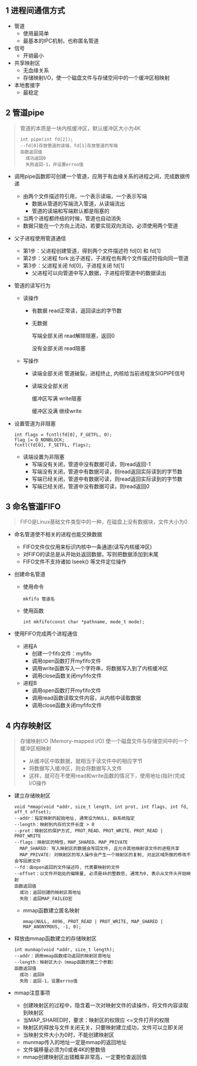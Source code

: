 ## 1 进程间通信方式

- 管道
  - 使用最简单
  - 最基本的IPC机制，也称匿名管道
- 信号
  - 开销最小
- 共享映射区
  - 无血缘关系
  - 存储映射I/O，使一个磁盘文件与存储空间中的一个缓冲区相映射
- 本地套接字
  - 最稳定

## 2 管道pipe

> 管道的本质是一块内核缓冲区，默认缓冲区大小为4K
>
> ```
> int pipe(int fd[2]);
> --fd[0]存放管道的读端，fd[1]存放管道的写端 
> 函数返回值
> 	成功返回0
> 	失败返回-1，并设置errno值
> ```

- 调用pipe函数即可创建一个管道，应用于有血缘关系的进程之间，完成数据传递
  - 由两个文件描述符引用，一个表示读端，一个表示写端
    - 数据从管道的写端流入管道，从读端流出
    - 管道的读端和写端默认都是阻塞的
  - 当两个进程都终结的时候，管道也自动消失
  - 数据只能在一个方向上流动，若要实现双向流动，必须使用两个管道

- 父子进程使用管道通信
  - 第1步：父进程创建管道，得到两个文件描述符 fd[0] 和 fd[1]
  - 第2步：父进程 fork 出子进程，子进程也有两个文件描述符指向同一管道
  - 第3步：父进程关闭 fd[0]，子进程关闭 fd[1]
    - 父进程可以向管道中写入数据，子进程将管道中的数据读出

- 管道的读写行为

  - 读操作

    - 有数据	read正常读，返回读出的字节数

    - 无数据	

      写端全部关闭	read解除阻塞，返回0

      没有全部关闭	read阻塞

  - 写操作

    - 读端全部关闭	管道破裂，进程终止, 内核给当前进程发SIGPIPE信号

    - 读端没全部关闭	

      缓冲区写满	write阻塞

      缓冲区没满	继续write

- 设置管道为非阻塞

  ```
  int flags = fcntl(fd[0], F_GETFL, 0); 
  flag |= O_NONBLOCK;
  fcntl(fd[0], F_SETFL, flags);
  ```

  - 读端设置为非阻塞
    - 写端没有关闭，管道中没有数据可读，则read返回-1
    - 写端没有关闭，管道中有数据可读，则read返回实际读到的字节数
    - 写端已经关闭，管道中有数据可读，则read返回实际读到的字节数
    - 写端已经关闭，管道中没有数据可读，则read返回0

## 3 命名管道FIFO

> FIFO是Linux基础文件类型中的一种，在磁盘上没有数据块，文件大小为0

- 命名管道使不相关的进程也能交换数据

  - FIFO文件仅仅用来标识内核中一条通道(读写内核缓冲区)
  - 对FIFO的读总是从开始处返回数据，写则把数据添加到末尾
  - FIFO文件不支持诸如 lseek() 等文件定位操作

- 创建命名管道

  - 使用命令

    `mkfifo 管道名`

  - 使用函数

    `int mkfifo(const char *pathname, mode_t mode);`

- 使用FIFO完成两个进程通信

  - 进程A
    - 创建一个fifo文件：myfifo
    - 调用open函数打开myfifo文件
    - 调用write函数写入一个字符串，将数据写入到了内核缓冲区
    - 调用close函数关闭myfifo文件
  - 进程B
    - 调用open函数打开myfifo文件
    - 调用read函数读取文件内容，从内核中读取数据
    - 调用close函数关闭myfifo文件

## 4 内存映射区

> 存储映射I/O (Memory-mapped I/O) 使一个磁盘文件与存储空间中的一个缓冲区相映射
>
> - 从缓冲区中取数据，就相当于读文件中的相应字节
> - 将数据写入缓冲区，则会将数据写入文件
> - 这样，就可在不使用read和write函数的情况下，使用地址(指针)完成I/O操作

- 建立存储映射区

  ```
  void *mmap(void *addr, size_t length, int prot, int flags, int fd, off_t offset);
  --addr：指定映射的起始地址, 通常设为NULL, 由系统指定
  --length：映射到内存的文件长度 > 0
  --prot：映射区的保护方式, PROT_READ、PROT_WRITE、PROT_READ | PROT_WRITE
  --flags：映射区的特性，MAP_SHARED、MAP_PRIVATE
  	MAP_SHARED: 写入映射区的数据会写回文件, 且允许其他映射该文件的进程共享
  	MAP_PRIVATE: 对映射区的写入操作会产生一个映射区的复制, 对此区域所做的修改不会写回原文件
  --fd：由open返回的文件描述符, 代表要映射的文件
  --offset：以文件开始处的偏移量, 必须是4k的整数倍, 通常为0, 表示从文件头开始映射
  函数返回值
  	成功：返回创建的映射区首地址
  	失败：返回MAP_FAILED宏
  ```

  - mmap函数建立匿名映射

    `mmap(NULL, 4096, PROT_READ | PROT_WRITE, MAP_SHARED | MAP_ANONYMOUS, -1, 0);`

- 释放由mmap函数建立的存储映射区

  ```
  int munmap(void *addr, size_t length);
  --addr：调用mmap函数成功返回的映射区首地址
  --length：映射区大小（mmap函数的第二个参数）
  函数返回值
  	成功：返回0
  	失败：返回-1，设置errno值
  ```

- mmap注意事项
  - 创建映射区的过程中，隐含着一次对映射文件的读操作，将文件内容读取到映射区
  - 当MAP_SHARED时，要求：映射区的权限应 <=文件打开的权限
  - 映射区的释放与文件关闭无关，只要映射建立成功，文件可以立即关闭
  - 当映射文件大小为0时，不能创建映射区
  - munmap传入的地址一定是mmap的返回地址
  - 文件偏移量必须为0或者4K的整数倍
  - mmap创建映射区出错概率非常高，一定要检查返回值

